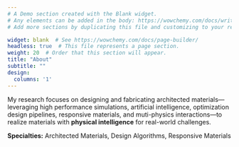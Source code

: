 ```yaml
---
# A Demo section created with the Blank widget.
# Any elements can be added in the body: https://wowchemy.com/docs/writing-markdown-latex/
# Add more sections by duplicating this file and customizing to your requirements.

widget: blank  # See https://wowchemy.com/docs/page-builder/
headless: true  # This file represents a page section.
weight: 20  # Order that this section will appear.
title: "About"
subtitle: ""
design:
  columns: '1'
---
```


My research focuses on designing and fabricating architected materials—leveraging high performance simulations, artificial intelligence, optimization design pipelines, responsive materials, and muti-physics interactions—to realize materials with **physical intelligence** for real-world challenges.

**Specialties:** Architected Materials, Design Algorithms, Responsive Materials

